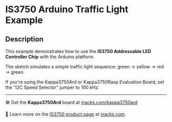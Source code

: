 # IS3750 Arduino Traffic Light Example

## Description

This example demonstrates how to use the **IS3750 Addressable LED Controller Chip** with the Arduino platform.

The sketch simulates a simple traffic light sequence: green → yellow → red → green.

If you're using the Kappa3750Ard or Kappa3750Rasp Evaluation Board, set the "I2C Speed Selector" jumper to 100 kHz.

---
🛠️ Get the **Kappa3750Ard** board at [inacks.com/kappa3750ard](https://www.inacks.com/kappa3750ard)

🔗 Learn more on the [IS3750 product page](https://www.inacks.com/is3750) at [inacks.com](https://www.inacks.com).


